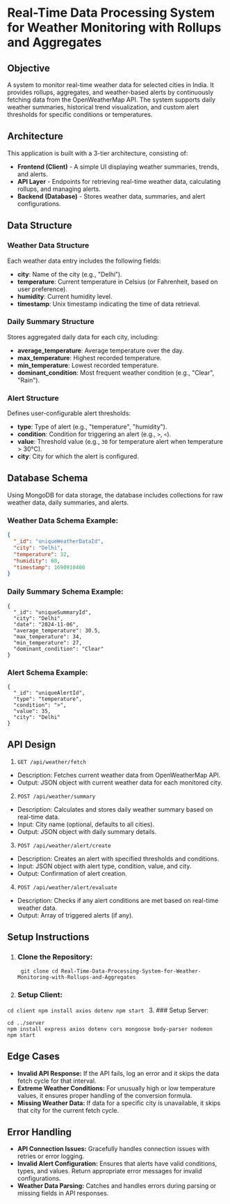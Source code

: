 # Real-Time Data Processing System for Weather Monitoring with Rollups and Aggregates

## Objective
A system to monitor real-time weather data for selected cities in India. It provides rollups, aggregates, and weather-based alerts by continuously fetching data from the OpenWeatherMap API. The system supports daily weather summaries, historical trend visualization, and custom alert thresholds for specific conditions or temperatures.

## Architecture
This application is built with a 3-tier architecture, consisting of:

- **Frontend (Client)** - A simple UI displaying weather summaries, trends, and alerts.
- **API Layer** - Endpoints for retrieving real-time weather data, calculating rollups, and managing alerts.
- **Backend (Database)** - Stores weather data, summaries, and alert configurations.

## Data Structure

### Weather Data Structure
Each weather data entry includes the following fields:
- **city**: Name of the city (e.g., "Delhi").
- **temperature**: Current temperature in Celsius (or Fahrenheit, based on user preference).
- **humidity**: Current humidity level.
- **timestamp**: Unix timestamp indicating the time of data retrieval.

### Daily Summary Structure
Stores aggregated daily data for each city, including:
- **average_temperature**: Average temperature over the day.
- **max_temperature**: Highest recorded temperature.
- **min_temperature**: Lowest recorded temperature.
- **dominant_condition**: Most frequent weather condition (e.g., "Clear", "Rain").

### Alert Structure
Defines user-configurable alert thresholds:
- **type**: Type of alert (e.g., "temperature", "humidity").
- **condition**: Condition for triggering an alert (e.g., `>`, `<`).
- **value**: Threshold value (e.g., `30` for temperature alert when temperature > 30°C).
- **city**: City for which the alert is configured.

## Database Schema
Using MongoDB for data storage, the database includes collections for raw weather data, daily summaries, and alerts.

### Weather Data Schema Example:
```json
{
  "_id": "uniqueWeatherDataId",
  "city": "Delhi",
  "temperature": 32,
  "humidity": 60,
  "timestamp": 1690910400
}
```
### Daily Summary Schema Example:
```
{
  "_id": "uniqueSummaryId",
  "city": "Delhi",
  "date": "2024-11-06",
  "average_temperature": 30.5,
  "max_temperature": 34,
  "min_temperature": 27,
  "dominant_condition": "Clear"
}
```
### Alert Schema Example:
```
{
  "_id": "uniqueAlertId",
  "type": "temperature",
  "condition": ">",
  "value": 35,
  "city": "Delhi"
}
```

## API Design
1. `GET /api/weather/fetch`

- Description: Fetches current weather data from OpenWeatherMap API.
- Output: JSON object with current weather data for each monitored city.

2. `POST /api/weather/summary`

- Description: Calculates and stores daily weather summary based on real-time data.
- Input: City name (optional, defaults to all cities).
- Output: JSON object with daily summary details.

3. `POST /api/weather/alert/create`

- Description: Creates an alert with specified thresholds and conditions.
- Input: JSON object with alert type, condition, value, and city.
- Output: Confirmation of alert creation.

4. `POST /api/weather/alert/evaluate`

- Description: Checks if any alert conditions are met based on real-time weather data.
- Output: Array of triggered alerts (if any).

## Setup Instructions
1. ### Clone the Repository:
   `
   git clone
   cd Real-Time-Data-Processing-System-for-Weather-Monitoring-with-Rollups-and-Aggregates`
2. ### Setup Client:

  `cd client
  npm install axios dotenv
  npm start
`
3. ### Setup Server:
  ```
  cd ../server
  npm install express axios dotenv cors mongoose body-parser nodemon
  npm start

  ```
## Edge Cases
- **Invalid API Response:** If the API fails, log an error and it skips the data fetch cycle for that interval.
- **Extreme Weather Conditions:** For unusually high or low temperature values, it ensures proper handling of the conversion formula.
- **Missing Weather Data:** If data for a specific city is unavailable, it skips that city for the current fetch cycle.

## Error Handling
- **API Connection Issues:** Gracefully handles connection issues with retries or error logging.
- **Invalid Alert Configuration:** Ensures that alerts have valid conditions, types, and values. Return appropriate error messages for invalid configurations.
- **Weather Data Parsing:** Catches and handles errors during parsing or missing fields in API responses.
